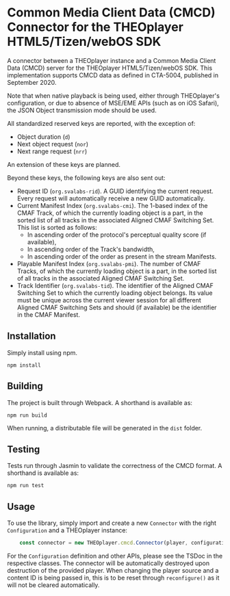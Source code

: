 # Common Media Client Data (CMCD) Connector for the THEOplayer HTML5/Tizen/webOS SDK

A connector between a THEOplayer instance and a Common Media Client Data (CMCD) server for the THEOplayer
HTML5/Tizen/webOS SDK. This implementation supports CMCD data as defined in CTA-5004, published in September 2020.

Note that when native playback is being used, either through THEOplayer's configuration, or due to absence of MSE/EME
APIs (such as on iOS Safari), the JSON Object transmission mode should be used.

All standardized reserved keys are reported, with the exception of:

- Object duration (`d`)
- Next object request (`nor`)
- Next range request (`nrr`)

An extension of these keys are planned.

Beyond these keys, the following keys are also sent out:

- Request ID (`org.svalabs-rid`). A GUID identifying the current request. Every request will automatically receive a new
  GUID automatically.
- Current Manifest Index (`org.svalabs-cmi`). The 1-based index of the CMAF Track, of which the currently loading object
  is a part, in the sorted list of all tracks in the associated Aligned CMAF Switching Set. This list is sorted as
  follows:
    - In ascending order of the protocol's perceptual quality score (if available),
    - In ascending order of the Track's bandwidth,
    - In ascending order of the order as present in the stream Manifests.
- Playable Manifest Index (`org.svalabs-pmi`). The number of CMAF Tracks, of which the currently loading object is a
  part, in the sorted list of all tracks in the associated Aligned CMAF Switching Set.
- Track Identifier (`org.svalabs-tid`). The identifier of the Aligned CMAF Switching Set to which the currently loading
  object belongs. Its value must be unique across the current viewer session for all different Aligned CMAF Switching
  Sets and should (if available) be the identifier in the CMAF Manifest.

## Installation

Simply install using npm.

```
npm install
```

## Building

The project is built through Webpack. A shorthand is available as:

```
npm run build
```

When running, a distributable file will be generated in the `dist` folder.

## Testing

Tests run through Jasmin to validate the correctness of the CMCD format. A shorthand is available as:

```
npm run test
```

## Usage

To use the library, simply import and create a new `Connector` with the right `Configuration` and a THEOplayer instance:

```javascript
    const connector = new THEOplayer.cmcd.Connector(player, configuration);
```

For the `Configuration` definition and other APIs, please see the TSDoc in the respective classes. The connector will be
automatically destroyed upon destruction of the provided player. When changing the player source and a content ID is
being passed in, this is to be reset through `reconfigure()` as it will not be cleared automatically.
